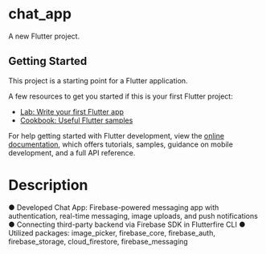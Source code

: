 # chat_app

A new Flutter project.

## Getting Started

This project is a starting point for a Flutter application.

A few resources to get you started if this is your first Flutter project:

- [Lab: Write your first Flutter app](https://docs.flutter.dev/get-started/codelab)
- [Cookbook: Useful Flutter samples](https://docs.flutter.dev/cookbook)

For help getting started with Flutter development, view the
[online documentation](https://docs.flutter.dev/), which offers tutorials,
samples, guidance on mobile development, and a full API reference.


# Description

● Developed Chat App: Firebase-powered messaging app with authentication,
real-time messaging, image uploads, and push notifications
● Connecting third-party backend via Firebase SDK in Flutterfire CLI
● Utilized packages: image_picker, firebase_core, firebase_auth,
firebase_storage, cloud_firestore, firebase_messaging
